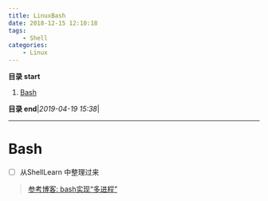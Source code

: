 ```yaml
---
title: LinuxBash
date: 2018-12-15 12:10:18
tags: 
    - Shell
categories: 
    - Linux
---
```


**目录 start**
 
1. [Bash](#bash)

**目录 end**|_2019-04-19 15:38_|
****************************************

# Bash

- [ ] 从ShellLearn 中整理过来

> [参考博客: bash实现“多进程”](http://www.cnitblog.com/sysop/archive/2008/11/03/50974.aspx)

